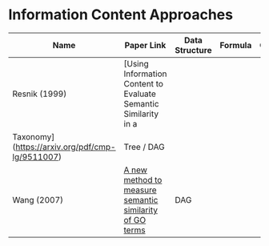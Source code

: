 # Information Content Approaches

| Name          | Paper Link                                                                 | Data Structure | Formula | Complexity | 
|---------------|----------------------------------------------------------------------------|----------------|---------|------------|
| Resnik (1999) | [Using Information Content to Evaluate Semantic Similarity in a
Taxonomy](https://arxiv.org/pdf/cmp-lg/9511007) | Tree / DAG     |  |  |
| Wang (2007)   | [A new method to measure semantic similarity of GO terms](https://academic.oup.com/bioinformatics/article/23/10/1274/197095?login=false) | DAG |  |  |
